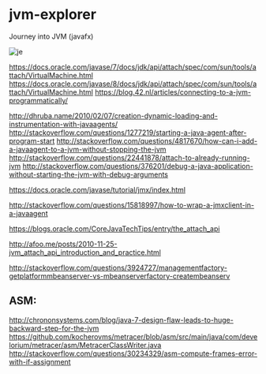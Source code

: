 # jvm-explorer
Journey into JVM (javafx)

![je](https://cloud.githubusercontent.com/assets/5852219/12161165/c1f85f8c-b503-11e5-890d-0fa9ab4e888d.png)

https://docs.oracle.com/javase/7/docs/jdk/api/attach/spec/com/sun/tools/attach/VirtualMachine.html
https://docs.oracle.com/javase/8/docs/jdk/api/attach/spec/com/sun/tools/attach/VirtualMachine.html
https://blog.42.nl/articles/connecting-to-a-jvm-programmatically/


http://dhruba.name/2010/02/07/creation-dynamic-loading-and-instrumentation-with-javaagents/
http://stackoverflow.com/questions/1277219/starting-a-java-agent-after-program-start
http://stackoverflow.com/questions/4817670/how-can-i-add-a-javaagent-to-a-jvm-without-stopping-the-jvm
http://stackoverflow.com/questions/22441878/attach-to-already-running-jvm
http://stackoverflow.com/questions/376201/debug-a-java-application-without-starting-the-jvm-with-debug-arguments

https://docs.oracle.com/javase/tutorial/jmx/index.html

http://stackoverflow.com/questions/15818997/how-to-wrap-a-jmxclient-in-a-javaagent

https://blogs.oracle.com/CoreJavaTechTips/entry/the_attach_api

http://afoo.me/posts/2010-11-25-jvm_attach_api_introduction_and_practice.html

http://stackoverflow.com/questions/3924727/managementfactory-getplatformmbeanserver-vs-mbeanserverfactory-creatembeanserv

ASM:
----
http://chrononsystems.com/blog/java-7-design-flaw-leads-to-huge-backward-step-for-the-jvm
https://github.com/kocherovms/metracer/blob/asm/src/main/java/com/develorium/metracer/asm/MetracerClassWriter.java
http://stackoverflow.com/questions/30234329/asm-compute-frames-error-with-if-assignment

